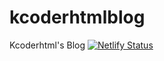 # kcoderhtmlblog
Kcoderhtml's Blog
[![Netlify Status](https://api.netlify.com/api/v1/badges/f7229a1b-f13c-49cf-9e46-3ea5f7f8d5c8/deploy-status)](https://app.netlify.com/sites/kcoderhtml/deploys)
